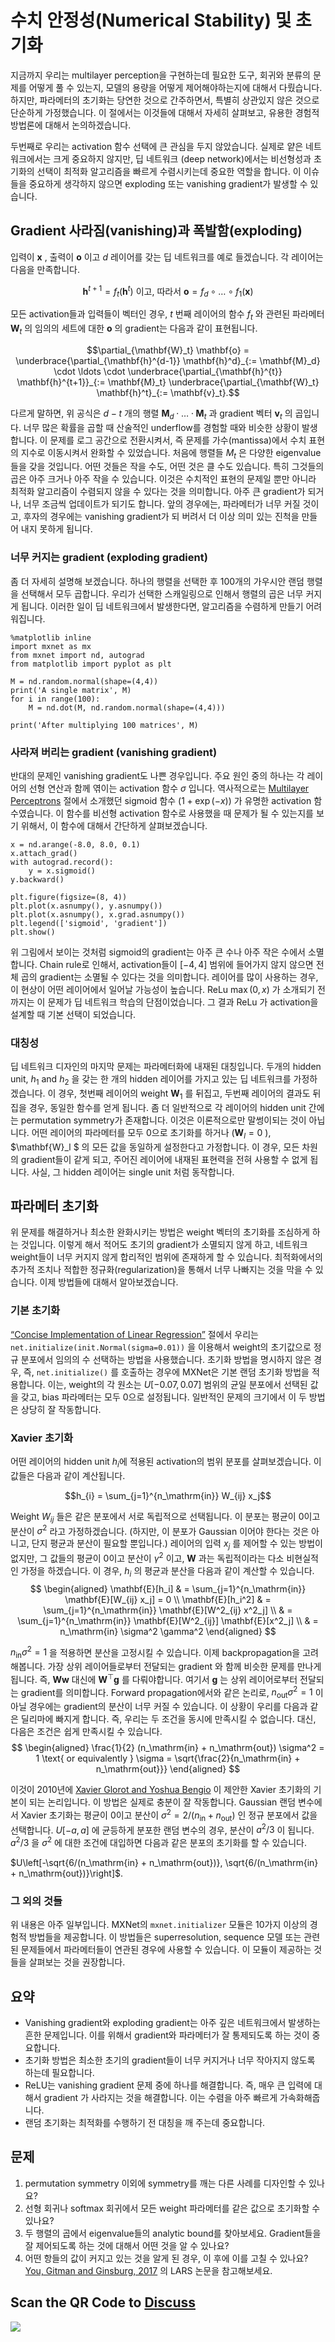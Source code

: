 # 수치 안정성(Numerical Stability) 및 초기화

지금까지 우리는 multilayer perception을 구현하는데 필요한 도구, 회귀와 분류의 문제를 어떻게 풀 수 있는지, 모델의 용량을 어떻게 제어해야하는지에 대해서 다뤘습니다. 하지만, 파라메터의 초기화는 당연한 것으로 간주하면서, 특별히 상관있지 않은 것으로 단순하게 가정했습니다. 이 절에서는 이것들에 대해서 자세히 살펴보고, 유용한 경험적 방법론에 대해서 논의하겠습니다.

두번째로 우리는 activation 함수 선택에 큰 관심을 두지 않았습니다. 실제로 얕은 네트워크에서는 크게 중요하지 않지만, 딥 네트워크 (deep network)에서는 비선형성과 초기화의 선택이 최적화 알고리즘을 빠르게 수렴시키는데 중요한 역할을 합니다. 이 이슈들을 중요하게 생각하지 않으면 exploding 또는 vanishing gradient가 발생할 수 있습니다.

## Gradient 사라짐(vanishing)과 폭발함(exploding)

입력이  $\mathbf{x}$ , 출력이  $\mathbf{o}$ 이고 $d$ 레이어를 갖는 딥 네트워크를 예로 들겠습니다. 각 레이어는 다음을 만족합니다.

$$\mathbf{h}^{t+1} = f_t (\mathbf{h}^t) \text{ 이고, 따라서 } \mathbf{o} = f_d \circ \ldots \circ f_1(\mathbf{x})$$

모든 activation들과 입력들이 벡터인 경우, $t$ 번째 레이어의 함수 $f_t$ 와 관련된 파라메터 $\mathbf{W}_t$ 의 임의의 세트에 대한  $\mathbf{o}$ 의 gradient는 다음과 같이 표현됩니다.

$$\partial_{\mathbf{W}_t} \mathbf{o} = \underbrace{\partial_{\mathbf{h}^{d-1}} \mathbf{h}^d}_{:= \mathbf{M}_d} \cdot \ldots \cdot \underbrace{\partial_{\mathbf{h}^{t}} \mathbf{h}^{t+1}}_{:= \mathbf{M}_t} \underbrace{\partial_{\mathbf{W}_t} \mathbf{h}^t}_{:= \mathbf{v}_t}.$$

다르게 말하면, 위 공식은 $d-t$ 개의 행렬  $\mathbf{M}_d \cdot \ldots \cdot \mathbf{M}_t$ 과 gradient 벡터  $\mathbf{v}_t$ 의 곱입니다. 너무 많은 확률을 곱할 때 산술적인 underflow를 경험할 때와 비슷한 상황이 발생합니다. 이 문제를 로그 공간으로 전환시켜서, 즉 문제를 가수(mantissa)에서 수치 표현의 지수로 이동시켜서 완화할 수 있었습니다. 처음에 행렬들 $M_t$ 은 다양한 eigenvalue들을 갖을 것입니다. 어떤 것들은 작을 수도, 어떤 것은 클 수도 있습니다. 특히 그것들의 곱은 아주 크거나 아주 작을 수 있습니다. 이것은 수치적인 표현의 문제일 뿐만 아니라 최적화 알고리즘이 수렴되지 않을 수 있다는 것을 의미합니다. 아주 큰 gradient가 되거나, 너무 조금씩 업데이트가 되기도 합니다. 앞의 경우에는, 파라메터가 너무 커질 것이고, 후자의 경우에는 vanishing gradient가 되 버려서 더 이상 의미 있는 진척을 만들어 내지 못하게 됩니다.

### 너무 커지는 gradient (exploding gradient)

좀 더 자세히 설명해 보겠습니다. 하나의 행렬을 선택한 후 100개의 가우시안 랜덤 행렬을 선택해서 모두 곱합니다. 우리가 선택한 스캐일링으로 인해서 행렬의 곱은 너무 커지게 됩니다. 이러한 일이 딥 네트워크에서 발생한다면, 알고리즘을 수렴하게 만들기 어려워집니다.

```{.python .input  n=5}
%matplotlib inline
import mxnet as mx
from mxnet import nd, autograd
from matplotlib import pyplot as plt

M = nd.random.normal(shape=(4,4))
print('A single matrix', M)
for i in range(100):
    M = nd.dot(M, nd.random.normal(shape=(4,4)))

print('After multiplying 100 matrices', M)
```

### 사라져 버리는 gradient (vanishing gradient)

반대의 문제인 vanishing gradient도 나쁜 경우입니다. 주요 원인 중의 하나는 각 레이어의 선형 연산과 함께 엮이는 activation 함수  $\sigma$ 입니다. 역사적으로는 [Multilayer Perceptrons](../chapter_deep-learning-basics/mlp.md) 절에서 소개했던 sigmoid 함수  $(1 + \exp(-x))$ 가 유명한 activation 함수였습니다. 이 함수를 비선형 activation 함수로 사용했을 때 문제가 될 수 있는지를 보기 위해서, 이 함수에 대해서 간단하게 살펴보겠습니다.

```{.python .input}
x = nd.arange(-8.0, 8.0, 0.1)
x.attach_grad()
with autograd.record():
    y = x.sigmoid()
y.backward()

plt.figure(figsize=(8, 4))
plt.plot(x.asnumpy(), y.asnumpy())
plt.plot(x.asnumpy(), x.grad.asnumpy())
plt.legend(['sigmoid', 'gradient'])
plt.show()
```

위 그림에서 보이는 것처럼 sigmoid의 gradient는 아주 큰 수나 아주 작은 수에서 소멸합니다. Chain rule로 인해서, activation들이 $[-4, 4]$ 범위에 들어가지 않지 않으면 전체 곱의 gradient는 소멸될 수 있다는 것을 의미합니다. 레이어를 많이 사용하는 경우, 이 현상이 어떤 레이어에서 일어날 가능성이 높습니다.  ReLu $\max(0,x)$ 가 소개되기 전까지는 이 문제가 딥 네트워크 학습의 단점이었습니다. 그 결과 ReLu 가 activation을 설계할 때 기본 선택이 되었습니다.

### 대칭성

딥 네트워크 디자인의 마지막 문제는 파라메터화에 내재된 대칭입니다. 두개의 hidden unit, $h_1$ and $h_2$ 을 갖는 한 개의 hidden 레이어를 가지고 있는 딥 네트워크를 가정하겠습니다. 이 경우, 첫번째 레이어의 weight $\mathbf{W}_1$ 를 뒤집고, 두번째 레이어의 결과도 뒤집을 경우, 동일한 함수를 얻게 됩니다. 좀 더 일반적으로 각 레이어의 hidden unit 간에는 permutation symmetry가 존재합니다. 이것은 이론적으로만 말썽이되는 것이 아닙니다. 어떤 레이어의 파라메터를 모두 0으로 초기화를 하거나 ($\mathbf{W}_l = 0$ ),  $\mathbf{W}_l $ 의 모든 값을 동일하게 설정한다고 가정합니다. 이 경우, 모든 차원의 gradient들이 같게 되고, 주어진 레이어에 내재된 표현력을 전혀 사용할 수 없게 됩니다. 사실, 그 hidden 레이어는 single unit 처럼 동작합니다. 

## 파라메터 초기화

위 문제를 해결하거나 최소한 완화시키는 방법은 weight 벡터의 초기화를 조심하게 하는 것입니다. 이렇게 해서 적어도 초기의 gradient가 소멸되지 않게 하고, 네트워크 weight들이 너무 커지지 않게 합리적인 범위에 존재하게 할 수 있습니다. 최적화에서의 추가적 조치나 적합한 정규화(regularization)을 통해서 너무 나빠지는 것을 막을 수 있습니다. 이제 방법들에 대해서 알아보겠습니다.

### 기본 초기화

[“Concise Implementation of Linear Regression”](linear-regression-gluon.md) 절에서 우리는 `net.initialize(init.Normal(sigma=0.01))` 을 이용해서 weight의 초기값으로 정규 분포에서 임의의 수 선택하는 방법을 사용했습니다. 초기화 방법을 명시하지 않은 경우, 즉, `net.initialize()` 를 호출하는 경우에 MXNet은 기본 랜덤 초기화 방법을 적용합니다. 이는, weight의 각 원소는  $U[-0.07, 0.07]$ 범위의 균일 분포에서 선택된 값을 갖고, bias 파라메터는 모두 0으로 설정됩니다. 일반적인 문제의 크기에서 이 두 방법은 상당히 잘 작동합니다.

### Xavier 초기화

어떤 레이어의 hidden unit $h_{i}$에 적용된 activation의 범위 분포를 살펴보겠습니다. 이 값들은 다음과 같이 계산됩니다.

$$h_{i} = \sum_{j=1}^{n_\mathrm{in}} W_{ij} x_j$$

Weight $W_{ij}$ 들은 같은 분포에서 서로 독립적으로 선택됩니다. 이 분포는 평균이 0이고 분산이  $\sigma^2$ 라고 가정하겠습니다. (하지만, 이 분포가 Gaussian 이어야 한다는 것은 아니고, 단지 평균과 분산이 필요할 뿐입니다.)  레이어의 입력  $x_j$ 를 제어할 수 있는 방법이 없지만, 그 값들의 평균이 0이고 분산이 $\gamma^2$ 이고,  $\mathbf{W}$ 과는 독립적이라는 다소 비현실적인 가정을 하겠습니다. 이 경우,  $h_i$ 의 평균과 분산을 다음과 같이 계산할 수 있습니다.
$$
\begin{aligned}
    \mathbf{E}[h_i] & = \sum_{j=1}^{n_\mathrm{in}} \mathbf{E}[W_{ij} x_j] = 0 \\
    \mathbf{E}[h_i^2] & = \sum_{j=1}^{n_\mathrm{in}} \mathbf{E}[W^2_{ij} x^2_j] \\
        & = \sum_{j=1}^{n_\mathrm{in}} \mathbf{E}[W^2_{ij}] \mathbf{E}[x^2_j] \\
        & = n_\mathrm{in} \sigma^2 \gamma^2
\end{aligned}
$$

$n_\mathrm{in} \sigma^2 = 1$ 을 적용하면 분산을 고정시킬 수 있습니다. 이제 backpropagation을 고려해봅니다. 가장 상위 레이어들로부터 전달되는 gradient 와 함께 비슷한 문제를 만나게 됩니다. 즉,  $\mathbf{W} \mathbf{w}$ 대신에  $\mathbf{W}^\top \mathbf{g}$ 를 다뤄야합니다. 여기서 $\mathbf{g}$ 는 상위 레이어로부터 전달되는 gradient를 의미합니다. Forward propagation에서와 같은 논리로,  $n_\mathrm{out} \sigma^2 = 1$ 이 아닐 경우에는 gradient의 분산이 너무 커질 수 있습니다. 이 상황이 우리를 다음과 같은 딜리마에 빠지게 합니다. 즉, 우리는 두 조건을 동시에 만족시킬 수 없습니다. 대신, 다음은 조건은 쉽게 만족시킬 수 있습니다.
$$
\begin{aligned}
\frac{1}{2} (n_\mathrm{in} + n_\mathrm{out}) \sigma^2 = 1 \text{ or equivalently }
\sigma = \sqrt{\frac{2}{n_\mathrm{in} + n_\mathrm{out}}}
\end{aligned}
$$

이것이 2010년에  [Xavier Glorot and Yoshua Bengio](http://proceedings.mlr.press/v9/glorot10a/glorot10a.pdf) 이 제안한 Xavier 초기화의 기본이 되는 논리입니다. 이 방법은 실제로 충분이 잘 작동합니다. Gaussian 랜덤 변수에서 Xavier 초기화는 평균이 0이고 분산이  $\sigma^2 = 2/(n_\mathrm{in} + n_\mathrm{out})$ 인 정규 분포에서 값을 선택합니다.  $U[-a, a]$ 에 균등하게 분포한 랜덤 변수의 경우, 분산이  $a^2/3$ 이 됩니다.  $a^2/3$ 을  $\sigma^2$ 에 대한 조건에 대입하면 다음과 같은 분포의 초기화를 할 수 있습니다.

$U\left[-\sqrt{6/(n_\mathrm{in} + n_\mathrm{out})}, \sqrt{6/(n_\mathrm{in} + n_\mathrm{out})}\right]$.

### 그 외의 것들

위 내용은 아주 일부입니다. MXNet의 `mxnet.initializer` 모듈은 10가지 이상의 경험적 방법들을 제공합니다. 이 방법들은 superresolution, sequence 모델 또는 관련된 문제들에서 파라메터들이 연관된 경우에 사용할 수 있습니다. 이 모듈이 제공하는 것들을 살펴보는 것을 권장합니다.

## 요약

* Vanishing gradient와 exploding gradient는 아주 깊은 네트워크에서 발생하는 흔한 문제입니다. 이를 위해서 gradient와 파라메터가 잘 통제되도록 하는 것이 중요합니다.
* 초기화 방법은 최소한 초기의 gradient들이 너무 커지거나 너무 작아지지 않도록 하는데 필요합니다.
* ReLU는 vanishing gradient 문제 중에 하나를 해결합니다. 즉, 매우 큰 입력에 대해서 gradient 가 사라지는 것을 해결합니다. 이는 수렴을 아주 빠르게 가속화해줍니다.
* 랜덤 초기화는 최적화를 수행하기 전 대칭을 깨 주는데 중요합니다.

## 문제

1. permutation symmetry 이외에 symmetry를 깨는 다른 사례를 디자인할 수 있나요?
1. 선형 회귀나 softmax 회귀에서 모든 weight 파라메터를 같은 값으로 초기화할 수 있나요?
1. 두 행렬의 곱에서 eigenvalue들의 analytic bound를 찾아보세요. Gradient들을 잘 제어되도록 하는 것에 대해서 어떤 것을 알 수 있나요?
1. 어떤 항들의 값이 커지고 있는 것을 알게 된 경우, 이 후에 이를 고칠 수 있나요?  [You, Gitman and Ginsburg, 2017](https://arxiv.org/pdf/1708.03888.pdf) 의 LARS 논문을 참고해보세요.

## Scan the QR Code to [Discuss](https://discuss.mxnet.io/t/2345)

![](../img/qr_numerical-stability-and-init.svg)
